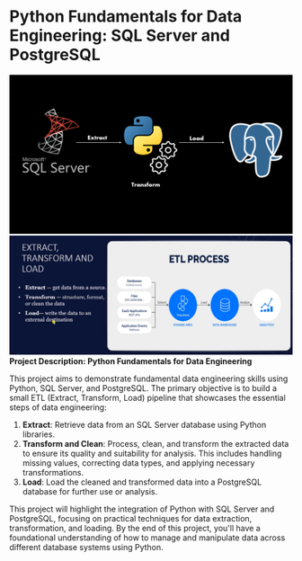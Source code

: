 # Python Fundamentals for Data Engineering: SQL Server and PostgreSQL
![image](https://github.com/ThamerAissaoui/Python-Fundamentals-For-Data-Engineering/blob/main/workflow.png)
![image](https://github.com/ThamerAissaoui/Python-Fundamentals-For-Data-Engineering/blob/main/data_pipeline.png)
**Project Description: Python Fundamentals for Data Engineering**

This project aims to demonstrate fundamental data engineering skills using Python, SQL Server, and PostgreSQL. The primary objective is to build a small ETL (Extract, Transform, Load) pipeline that showcases the essential steps of data engineering:

1. **Extract**: Retrieve data from an SQL Server database using Python libraries.
2. **Transform and Clean**: Process, clean, and transform the extracted data to ensure its quality and suitability for analysis. This includes handling missing values, correcting data types, and applying necessary transformations.
3. **Load**: Load the cleaned and transformed data into a PostgreSQL database for further use or analysis.

This project will highlight the integration of Python with SQL Server and PostgreSQL, focusing on practical techniques for data extraction, transformation, and loading. By the end of this project, you'll have a foundational understanding of how to manage and manipulate data across different database systems using Python.
